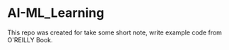 # AI-ML_Learning
This repo was created for take some short note, write example code from O'REILLY Book.
